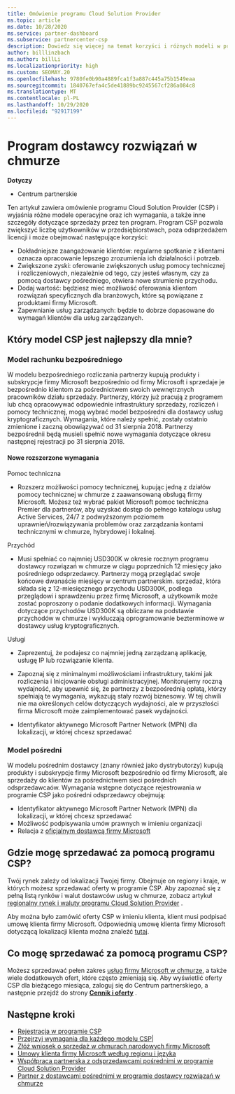 ```yaml
---
title: Omówienie programu Cloud Solution Provider
ms.topic: article
ms.date: 10/28/2020
ms.service: partner-dashboard
ms.subservice: partnercenter-csp
description: Dowiedz się więcej na temat korzyści i różnych modeli w programie Cloud Solution Provider (CSP), aby ułatwić rozwój Twojej firmy dzięki nowym klientom i nowej wiedzy.
author: billlinzbach
ms.author: billLi
ms.localizationpriority: high
ms.custom: SEOMAY.20
ms.openlocfilehash: 9780fe0b90a4889fca1f3a887c445a75b1549eaa
ms.sourcegitcommit: 1840767efa4c5de41889bc9245567cf286a084c8
ms.translationtype: MT
ms.contentlocale: pl-PL
ms.lasthandoff: 10/29/2020
ms.locfileid: "92917199"
---
```

# <a name="cloud-solution-provider-program"></a>Program dostawcy rozwiązań w chmurze 

**Dotyczy**

- Centrum partnerskie


Ten artykuł zawiera omówienie programu Cloud Solution Provider (CSP) i wyjaśnia różne modele operacyjne oraz ich wymagania, a także inne szczegóły dotyczące sprzedaży przez ten program.  Program CSP pozwala zwiększyć liczbę użytkowników w przedsiębiorstwach, poza odsprzedażem licencji i może obejmować następujące korzyści: 

- Dokładniejsze zaangażowanie klientów: regularne spotkanie z klientami oznacza opracowanie lepszego zrozumienia ich działalności i potrzeb.
- Zwiększone zyski: oferowanie zwiększonych usług pomocy technicznej i rozliczeniowych, niezależnie od tego, czy jesteś własnym, czy za pomocą dostawcy pośredniego, otwiera nowe strumienie przychodu.  
- Dodaj wartość: będziesz mieć możliwość oferowania klientom rozwiązań specyficznych dla branżowych, które są powiązane z produktami firmy Microsoft.
- Zapewnianie usług zarządzanych: będzie to dobrze dopasowane do wymagań klientów dla usług zarządzanych. 

## <a name="which-csp-model-is-best-for-me"></a>Który model CSP jest najlepszy dla mnie?

### <a name="direct-bill-model"></a>Model rachunku bezpośredniego

 W modelu bezpośredniego rozliczania partnerzy kupują produkty i subskrypcje firmy Microsoft bezpośrednio od firmy Microsoft i sprzedaje je bezpośrednio klientom za pośrednictwem swoich wewnętrznych pracowników działu sprzedaży. Partnerzy, którzy już pracują z programem lub chcą opracowywać odpowiednie infrastruktury sprzedaży, rozliczeń i pomocy technicznej, mogą wybrać model bezpośredni dla dostawcy usług kryptograficznych. Wymagania, które należy spełnić, zostały ostatnio zmienione i zaczną obowiązywać od 31 sierpnia 2018. Partnerzy bezpośrednii będą musieli spełnić nowe wymagania dotyczące okresu następnej rejestracji po 31 sierpnia 2018.

#### <a name="new-expanded-requirements"></a>Nowe rozszerzone wymagania

Pomoc techniczna

- Rozszerz możliwości pomocy technicznej, kupując jedną z działów pomocy technicznej w chmurze z zaawansowaną obsługą firmy Microsoft. Możesz też wybrać pakiet Microsoft pomoc techniczna Premier dla partnerów, aby uzyskać dostęp do pełnego katalogu usług Active Services, 24/7 z podwyższonym poziomem uprawnień/rozwiązywania problemów oraz zarządzania kontami technicznymi w chmurze, hybrydowej i lokalnej.

Przychód

- Musi spełniać co najmniej USD300K w okresie rocznym programu dostawcy rozwiązań w chmurze w ciągu poprzednich 12 miesięcy jako pośredniego odsprzedawcy. Partnerzy mogą przeglądać swoje końcowe dwanaście miesięcy w centrum partnerskim. sprzedaż, która składa się z 12-miesięcznego przychodu USD300K, podlega przeglądowi i sprawdzeniu przez firmę Microsoft, a użytkownik może zostać poproszony o podanie dodatkowych informacji. Wymagania dotyczące przychodów USD300K są obliczane na podstawie przychodów w chmurze i wykluczają oprogramowanie bezterminowe w dostawcy usług kryptograficznych.

Usługi

- Zaprezentuj, że podajesz co najmniej jedną zarządzaną aplikację, usługę IP lub rozwiązanie klienta. 

- Zapoznaj się z minimalnymi możliwościami infrastruktury, takimi jak rozliczenia i Inicjowanie obsługi administracyjnej. Monitorujemy roczną wydajność, aby upewnić się, że partnerzy z bezpośrednią opłatą, którzy spełniają te wymagania, wykazują stały rozwój biznesowy. W tej chwili nie ma określonych celów dotyczących wydajności, ale w przyszłości firma Microsoft może zaimplementować pasek wydajności.

- Identyfikator aktywnego Microsoft Partner Network (MPN) dla lokalizacji, w której chcesz sprzedawać

### <a name="indirect-model"></a>Model pośredni

W modelu pośrednim dostawcy (znany również jako dystrybutorzy) kupują produkty i subskrypcje firmy Microsoft bezpośrednio od firmy Microsoft, ale sprzedaży do klientów za pośrednictwem sieci pośrednich odsprzedawcaów. Wymagania wstępne dotyczące rejestrowania w programie CSP jako pośredni odsprzedawcy obejmują:

- Identyfikator aktywnego Microsoft Partner Network (MPN) dla lokalizacji, w której chcesz sprzedawać
- Możliwość podpisywania umów prawnych w imieniu organizacji
- Relacja z [oficjalnym dostawcą firmy Microsoft](https://partnercenter.microsoft.com/partner/find-a-provider)

## <a name="where-can-i-sell-through-the-csp-program"></a>Gdzie mogę sprzedawać za pomocą programu CSP?

Twój rynek zależy od lokalizacji Twojej firmy. Obejmuje on regiony i kraje, w których możesz sprzedawać oferty w programie CSP. Aby zapoznać się z pełną listą rynków i walut dostawców usług w chmurze, zobacz artykuł [regionalny rynek i waluty programu Cloud Solution Provider](regional-authorization-overview.md) .

Aby można było zamówić oferty CSP w imieniu klienta, klient musi podpisać umowę klienta firmy Microsoft. Odpowiednią umowę klienta firmy Microsoft dotyczącą lokalizacji klienta można znaleźć [tutaj](agreements.md).  

## <a name="what-can-i-sell-through-the-csp-program"></a>Co mogę sprzedawać za pomocą programu CSP?

Możesz sprzedawać pełen zakres [usług firmy Microsoft w chmurze](https://partner.microsoft.com/cloud-solution-provider/products-and-services), a także wiele dodatkowych ofert, które często zmieniają się. Aby wyświetlić oferty CSP dla bieżącego miesiąca, zaloguj się do Centrum partnerskiego, a następnie przejdź do strony [**Cennik i oferty**](https://partnercenter.microsoft.com/pcv/sales) .

## <a name="next-steps"></a>Następne kroki

- [Rejestracja w programie CSP](enrolling-in-the-csp-program.md)
- [Przejrzyj wymagania dla każdego modelu CSP](https://partnercenter.microsoft.com/partner/cloud-solution-provider)|
- [Złóż wniosek o sprzedaż w chmurach narodowych firmy Microsoft](csp-national-clouds-overview.md)
- [Umowy klienta firmy Microsoft według regionu i języka](agreements.md)
- [Współpraca partnerska z odsprzedawcami pośrednimi w programie Cloud Solution Provider](indirect-provider-tasks-in-partner-center.md)
- [Partner z dostawcami pośrednimi w programie dostawcy rozwiązań w chmurze](indirect-reseller-tasks-in-partner-center.md)
